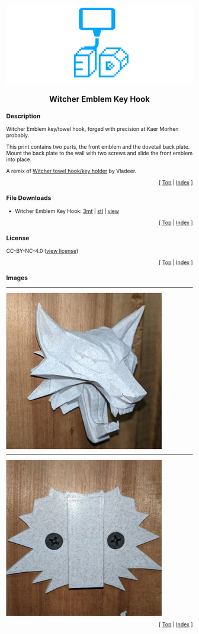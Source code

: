 <div align="center">
  <img align="center" src="../.github/images/3d.png" />
  <h2 align="center">Witcher Emblem Key Hook</h2>
</div>

### Description

Witcher Emblem key/towel hook, forged with precision at Kaer Morhen probably. 

This print contains two parts, the front emblem and the dovetail back plate. Mount the back plate to the wall with two screws and slide the front emblem into place.

A remix of [Witcher towel hook/key holder][link-witcher-key-hook] by Vladeer.

<p align="right">[ <a href="#top">Top</a> | <a href="../README.md">Index</a> ]</p>

### File Downloads

- Witcher Emblem Key Hook: [3mf][download-3mf] | [stl][download-stl] | [view][view-stl]

<p align="right">[ <a href="#top">Top</a> | <a href="../README.md">Index</a> ]</p>

### License

CC-BY-NC-4.0 ([view license][link-license])

<p align="right">[ <a href="#top">Top</a> | <a href="../README.md">Index</a> ]</p>

### Images

---

<img align="center" src="images/preview_01.png" />

---

<img align="center" src="images/preview_02.png" />

<p align="right">[ <a href="#top">Top</a> | <a href="../README.md">Index</a> ]</p>

<!-- LINKS -->

[link-license]: https://github.com/CodyTolene/3D-Printing/blob/main/Witcher%20Emblem%20Key%20Hook/LICENSE.md
[link-witcher-key-hook]: https://www.thingiverse.com/thing:4835019

<!-- DOWNLOADS: SET 1 -->

[download-3mf]: https://github.com/CodyTolene/3D-Printing/raw/main/Witcher%20Emblem%20Key%20Hook/Witcher%20Emblem%20Key%20Hook.3mf
[download-stl]: https://github.com/CodyTolene/3D-Printing/raw/main/Witcher%20Emblem%20Key%20Hook/Witcher%20Emblem%20Key%20Hook.stl
[view-stl]: https://github.com/CodyTolene/3D-Printing/blob/main/Witcher%20Emblem%20Key%20Hook/Witcher%20Emblem%20Key%20Hook.stl
